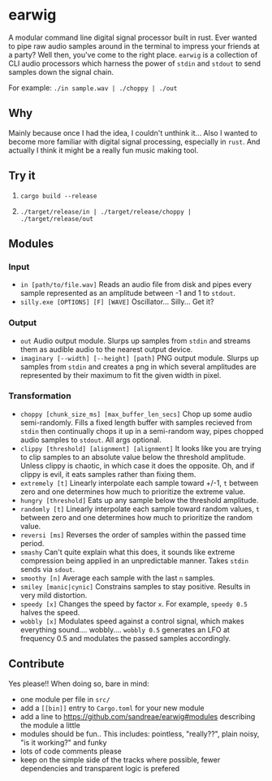 # earwig

A modular command line digital signal processor built in rust. Ever wanted to pipe raw audio samples around in the terminal to impress your friends at a party? Well then, you've come to the right place. `earwig` is a collection of CLI audio processors which harness the power of `stdin` and `stdout` to send samples down the signal chain. 

For example: `./in sample.wav | ./choppy | ./out`

## Why

Mainly because once I had the idea, I couldn't unthink it... Also I wanted to become more familiar with digital signal processing, especially in `rust`. And actually I think it might be a really fun music making tool.

## Try it

1) `cargo build --release`

2) `./target/release/in | ./target/release/choppy | ./target/release/out`

## Modules

### Input

* `in [path/to/file.wav]` Reads an audio file from disk and pipes every sample represented as an amplitude between -1 and 1 to `stdout`.
* `silly.exe [OPTIONS] [F] [WAVE]` Oscillator... Silly... Get it?

### Output

* `out` Audio output module. Slurps up samples from `stdin` and streams them as audible audio to the nearest output device.
* `imaginary [--width] [--height] [path]` PNG output module. Slurps up samples from `stdin` and creates a png in which several amplitudes are represented by their maximum to fit the given width in pixel.

### Transformation

* `choppy [chunk_size_ms] [max_buffer_len_secs]` Chop up some audio semi-randomly. Fills a fixed length buffer with samples recieved from `stdin` then continually chops it up in a semi-random way, pipes chopped audio samples to `stdout`. All args optional.
* `clippy [threshold] [alignment] [alignment]` It looks like you are trying to clip samples to an absolute value below the threshold amplitude. Unless clippy is chaotic, in which case it does the opposite. Oh, and if clippy is evil, it eats samples rather than fixing them.
* `extremely [t]` Linearly interpolate each sample toward +/-1, `t` between zero and one determines how much to prioritize the extreme value.
* `hungry [threshold]` Eats up any sample below the threshold amplitude.
* `randomly [t]` Linearly interpolate each sample toward random values, `t` between zero and one determines how much to prioritize the random value.
* `reversi [ms]` Reverses the order of samples within the passed time period.
* `smashy` Can't quite explain what this does, it sounds like extreme compression being applied in an unpredictable manner. Takes `stdin` sends via `sdout`.
* `smoothy [n]` Average each sample with the last `n` samples.
* `smiley [manic|cynic]` Constrains samples to stay positive. Results in very mild distortion.
* `speedy [x]` Changes the speed by factor `x`. For example, `speedy 0.5` halves the speed.
* `wobbly [x]` Modulates speed against a control signal, which makes everything sound.... wobbly.... `wobbly 0.5` generates an LFO at frequency 0.5 and modulates the passed samples accordingly.

<!-- ---

#### `previous module`

bla

#### `extremely`

```
Linearly interpolate each sample toward +/-1

Usage: extremely [T]

Arguments:
[T]  How strongly to interpolate samples toward +/- 1 [default: 1]
```

#### `next module`

blubb -->


## Contribute

Yes please!! When doing so, bare in mind:

* one module per file in `src/`
* add a `[[bin]]` entry to `Cargo.toml` for your new module
* add a line to https://github.com/sandreae/earwig#modules describing the module a little
* modules should be fun.. This includes: pointless, "really??", plain noisy, "is it working?" and funky
* lots of code comments please
* keep on the simple side of the tracks where possible, fewer dependencies and transparent logic is prefered
